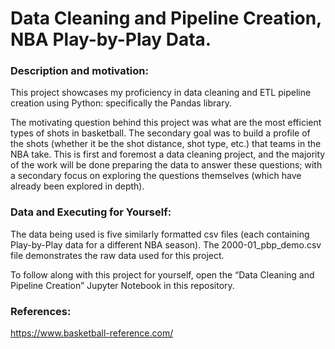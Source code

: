 # Data Cleaning and Pipeline Creation, NBA Play-by-Play Data.

### Description and motivation:
This project showcases my proficiency in data cleaning and ETL pipeline creation using Python: specifically the Pandas library. 

The motivating question behind this project was what are the most efficient types of shots in basketball. The secondary goal was to build a profile of the shots (whether it be the shot distance, shot type, etc.) that teams in the NBA take. This is first and foremost a data cleaning project, and the majority of the work will be done preparing the data to answer these questions; with a secondary focus on exploring the questions themselves (which have already been explored in depth). 

### Data and Executing for Yourself:
The data being used is five similarly formatted csv files (each containing Play-by-Play data for a different NBA season).
The 2000-01_pbp_demo.csv file demonstrates the raw data used for this project.

To follow along with this project for yourself, open the “Data Cleaning and Pipeline Creation” Jupyter Notebook in this repository.
 
### References:
https://www.basketball-reference.com/ 
